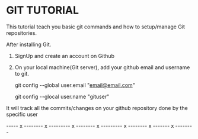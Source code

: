 GIT TUTORIAL
=============

This tutorial teach you basic git commands and how to setup/manage Git repositories.

After installing Git.
1. SignUp and create an account on Github
2. On your local machine(Git server), add your github email and username to git.

	git config --global user.email "email@email.com"                       

	git config --glocal user.name  "gituser"                                  

It will track all the commits/changes on your github repository done by the specific user

----- x -------- x --------- x -------- x --------- x -------- x ------- x --------
